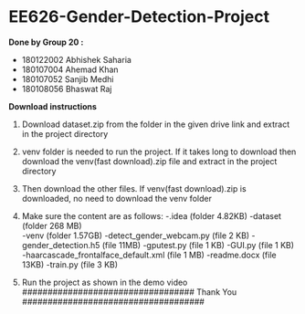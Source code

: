 # EE626-Gender-Detection-Project

**Done by Group 20 :**
-  180122002 Abhishek Saharia <br />
-  180107004 Ahemad Khan <br />
-  180107052 Sanjib Medhi <br />
-  180108056 Bhaswat Raj <br />
 
**Download instructions**
1. Download dataset.zip from the folder in the given drive link and extract in the project directory

2. venv folder is needed to run the project. If it takes long to download then download the 
    venv(fast download).zip file and extract in the project directory 

3. Then download the other files. If venv(fast download).zip is downloaded, no need to download 
     the venv folder

4. Make sure the content are as follows:
   -.idea                                                         (folder 4.82KB)
   -dataset                                                       (folder 268 MB)  
   -venv                                                          (folder 1.57GB)
   -detect_gender_webcam.py                                       (file 2 KB)
   -gender_detection.h5                                           (file 11MB)
   -gputest.py                                                    (file 1 KB)
   -GUI.py                                                        (file 1 KB)
   -haarcascade_frontalface_default.xml                           (file 1 MB)
   -readme.docx                                                   (file 13KB)
   -train.py                                                      (file 3 KB)
 
4. Run the project as shown in the demo video
################################## Thank You ####################################
